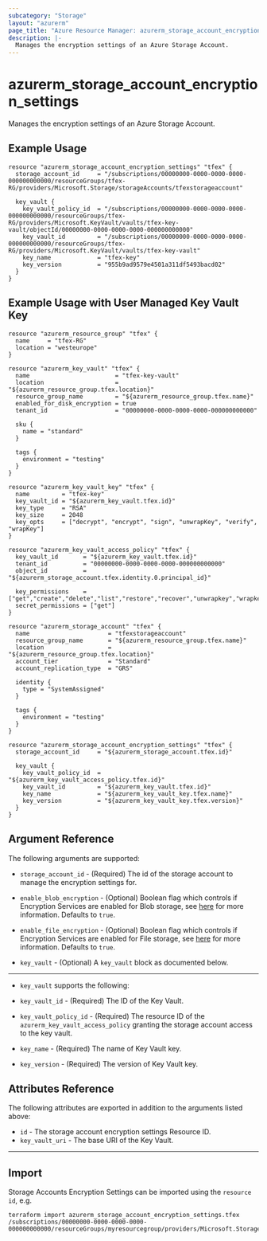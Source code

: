 ```yaml
---
subcategory: "Storage"
layout: "azurerm"
page_title: "Azure Resource Manager: azurerm_storage_account_encryption_settings"
description: |-
  Manages the encryption settings of an Azure Storage Account.
---
```


# azurerm_storage_account_encryption_settings

Manages the encryption settings of an Azure Storage Account.

## Example Usage

```hcl
resource "azurerm_storage_account_encryption_settings" "tfex" {
  storage_account_id     = "/subscriptions/00000000-0000-0000-0000-000000000000/resourceGroups/tfex-RG/providers/Microsoft.Storage/storageAccounts/tfexstorageaccount"

  key_vault {
    key_vault_policy_id  = "/subscriptions/00000000-0000-0000-0000-000000000000/resourceGroups/tfex-RG/providers/Microsoft.KeyVault/vaults/tfex-key-vault/objectId/00000000-0000-0000-0000-000000000000"
    key_vault_id         = "/subscriptions/00000000-0000-0000-0000-000000000000/resourceGroups/tfex-RG/providers/Microsoft.KeyVault/vaults/tfex-key-vault"
    key_name             = "tfex-key"
    key_version          = "955b9ad9579e4501a311df5493bacd02"
  }
}
```

## Example Usage with User Managed Key Vault Key

```hcl
resource "azurerm_resource_group" "tfex" {
  name     = "tfex-RG"
  location = "westeurope"
}

resource "azurerm_key_vault" "tfex" {
  name                        = "tfex-key-vault"
  location                    = "${azurerm_resource_group.tfex.location}"
  resource_group_name         = "${azurerm_resource_group.tfex.name}"
  enabled_for_disk_encryption = true
  tenant_id                   = "00000000-0000-0000-0000-000000000000"

  sku {
    name = "standard"
  }

  tags {
    environment = "testing"
  }
}

resource "azurerm_key_vault_key" "tfex" {
  name         = "tfex-key"
  key_vault_id = "${azurerm_key_vault.tfex.id}"
  key_type     = "RSA"
  key_size     = 2048
  key_opts     = ["decrypt", "encrypt", "sign", "unwrapKey", "verify", "wrapKey"]
}

resource "azurerm_key_vault_access_policy" "tfex" {
  key_vault_id       = "${azurerm_key_vault.tfex.id}"
  tenant_id          = "00000000-0000-0000-0000-000000000000"
  object_id          = "${azurerm_storage_account.tfex.identity.0.principal_id}"

  key_permissions    = ["get","create","delete","list","restore","recover","unwrapkey","wrapkey","purge","encrypt","decrypt","sign","verify"]
  secret_permissions = ["get"]
}

resource "azurerm_storage_account" "tfex" {
  name                      = "tfexstorageaccount"
  resource_group_name       = "${azurerm_resource_group.tfex.name}"
  location                  = "${azurerm_resource_group.tfex.location}"
  account_tier              = "Standard"
  account_replication_type  = "GRS"

  identity {
    type = "SystemAssigned"
  }

  tags {
    environment = "testing"
  }
}

resource "azurerm_storage_account_encryption_settings" "tfex" {
  storage_account_id     = "${azurerm_storage_account.tfex.id}"

  key_vault {
    key_vault_policy_id  = "${azurerm_key_vault_access_policy.tfex.id}"
    key_vault_id         = "${azurerm_key_vault.tfex.id}"
    key_name             = "${azurerm_key_vault_key.tfex.name}"
    key_version          = "${azurerm_key_vault_key.tfex.version}"
  }
}
```

## Argument Reference

The following arguments are supported:

* `storage_account_id` - (Required) The id of the storage account to manage the encryption settings for.

* `enable_blob_encryption` - (Optional) Boolean flag which controls if Encryption Services are enabled for Blob storage, see [here](https://azure.microsoft.com/en-us/documentation/articles/storage-service-encryption/) for more information. Defaults to `true`.

* `enable_file_encryption` - (Optional) Boolean flag which controls if Encryption Services are enabled for File storage, see [here](https://azure.microsoft.com/en-us/documentation/articles/storage-service-encryption/) for more information. Defaults to `true`.

* `key_vault` - (Optional) A `key_vault` block as documented below.

---

* `key_vault` supports the following:

* `key_vault_id` - (Required) The ID of the Key Vault.
* `key_vault_policy_id` - (Required) The resource ID of the `azurerm_key_vault_access_policy` granting the storage account access to the key vault.
* `key_name` - (Required) The name of Key Vault key.
* `key_version` - (Required) The version of Key Vault key.

## Attributes Reference

The following attributes are exported in addition to the arguments listed above:

* `id` - The storage account encryption settings Resource ID.
* `key_vault_uri` - The base URI of the Key Vault.

---

## Import

Storage Accounts Encryption Settings can be imported using the `resource id`, e.g.

```shell
terraform import azurerm_storage_account_encryption_settings.tfex /subscriptions/00000000-0000-0000-0000-000000000000/resourceGroups/myresourcegroup/providers/Microsoft.Storage/storageAccounts/myaccount
```